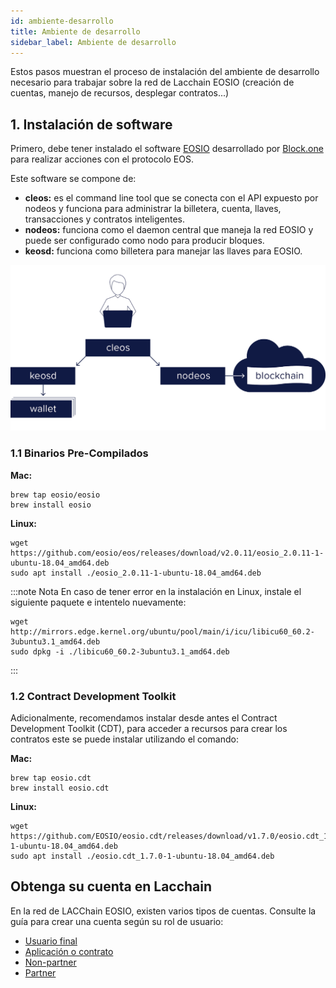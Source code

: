 ```yaml
---
id: ambiente-desarrollo
title: Ambiente de desarrollo
sidebar_label: Ambiente de desarrollo
---
```


Estos pasos muestran el proceso de instalación del ambiente de desarrollo necesario para trabajar sobre la red de Lacchain EOSIO (creación de cuentas, manejo de recursos, desplegar contratos...)

## 1. Instalación de software
Primero, debe tener instalado el software [EOSIO](https://developers.eos.io/manuals/eos/latest/install/install-prebuilt-binaries) desarrollado por [Block.one](https://block.one/) para realizar acciones con el protocolo EOS.

Este software se compone de:

- **cleos:** es el command line tool que se conecta con el API expuesto por nodeos y funciona para administrar la billetera, cuenta, llaves, transacciones y contratos inteligentes.
- **nodeos:** funciona como el daemon central que maneja la red EOSIO y puede ser configurado como nodo para producir bloques.
- **keosd:** funciona como billetera para manejar las llaves para EOSIO.

![Cleos](/img/diagramas/cleos.png)

### 1.1 Binarios Pre-Compilados
**Mac:**
```
brew tap eosio/eosio
brew install eosio
```
**Linux:**
```
wget https://github.com/eosio/eos/releases/download/v2.0.11/eosio_2.0.11-1-ubuntu-18.04_amd64.deb
sudo apt install ./eosio_2.0.11-1-ubuntu-18.04_amd64.deb
```

:::note Nota
En caso de tener error en la instalación en Linux, instale el siguiente paquete e intentelo nuevamente:
```
wget http://mirrors.edge.kernel.org/ubuntu/pool/main/i/icu/libicu60_60.2-3ubuntu3.1_amd64.deb
sudo dpkg -i ./libicu60_60.2-3ubuntu3.1_amd64.deb
```
:::


### 1.2 Contract Development Toolkit
Adicionalmente, recomendamos instalar desde antes el Contract Development Toolkit (CDT), para acceder a recursos para crear los contratos este se puede instalar utilizando el comando:

**Mac:**
```
brew tap eosio.cdt
brew install eosio.cdt
``` 

**Linux:**
```
wget https://github.com/EOSIO/eosio.cdt/releases/download/v1.7.0/eosio.cdt_1.7.0-1-ubuntu-18.04_amd64.deb
sudo apt install ./eosio.cdt_1.7.0-1-ubuntu-18.04_amd64.deb
``` 

## Obtenga su cuenta en Lacchain

En la red de LACChain EOSIO, existen varios tipos de cuentas. Consulte la guía para crear una cuenta según su rol de usuario: 

- [Usuario final](./crear-cuenta-final)
- [Aplicación o contrato](./crear-cuenta-contrato)
- [Non-partner](./crear-cuenta-non-partner)
- [Partner](./crear-cuenta-partner)
